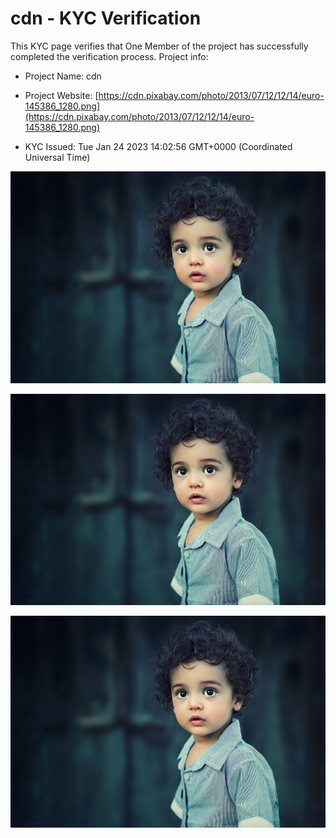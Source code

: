 # cdn - KYC Verification
		


This KYC page verifies that One Member of the project has successfully completed the verification process. Project info:
		


- Project Name: cdn
		

- Project Website: [https://cdn.pixabay.com/photo/2013/07/12/12/14/euro-145386_1280.png](https://cdn.pixabay.com/photo/2013/07/12/12/14/euro-145386_1280.png)
		

- KYC Issued: Tue Jan 24 2023 14:02:56 GMT+0000 (Coordinated Universal Time)
		


![This is an face image](./personFace.png)
		

![This is an cnic image](./cnicImage.png)
		

![This is an passport image](./passportImage.png)
	